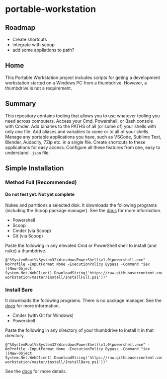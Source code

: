 # portable-workstation

## Roadmap

- Create shortcuts
- integrate with scoop
- add some appliations to path?

## Home

This Portable Workstation project includes scripts for geting a development workstation started on a Windows PC from a thumbdrive. However, a thumbdrive is not a requirement.

## Summary

This repository contains tooling that allows you to use whatever tooling you need across computers. Access your Cmd, Powershell, or Bash console with Cmder. Add binaries to the PATHS of all (or some of) your shells with only *one* file. Add aliases and variables to some or to all of your shells. Manage any portable applications you have, such as VSCode, Sublime Text, Blender, Audacity, 7Zip etc. in a single file. Create shortcuts to these applications for easy access. Configure all these features from one, easy to understand `.json` file.

## Simple Installation

### Method Full (Recommended)

#### Do not test yet. Not yet complete

Nukes and partitions a selected disk. It downloads the following programs (including the Scoop package manager). See the [docs](https://eankeen.github.io/portable-workstation) for more information.

- Powershell
- Scoop
- Cmder (via Scoop)
- Git (via Scoop)

Paste the following in any elevated Cmd or PowerShell shell to install (and nuke) a thumbdrive.

```batch
@"%SystemRoot%\System32\WinsdowsPowerShell\v1.0\powershell.exe" -NoProfile -InputFormat None -ExecutionPolicy Bypass -Command "iex ((New-Object System.Net.WebClient).DownloadString('https://raw.githubusercontent.com/eankeen/portable-workstation/master/install/InstallFull.ps1'))"
```

### Install Bare

It downloads the following programs. There is no package manager. See the [docs](https://eankeen.github.io/portable-workstation) for more information.

- Cmder (with Git for Windows)
- Powershell

Paste the following in any directory of your thumbdrive to install it in that directory.

```batch
@"%SystemRoot%\System32\WinsdowsPowerShell\v1.0\powershell.exe" -NoProfile -InputFormat None -ExecutionPolicy Bypass -Command "iex ((New-Object System.Net.WebClient).DownloadString('https://raw.githubusercontent.com/eankeen/portable-workstation/master/install/InstallBare.ps1'))"
```

See the [docs](https://eankeen.github.io/portable-workstation) for more details.
